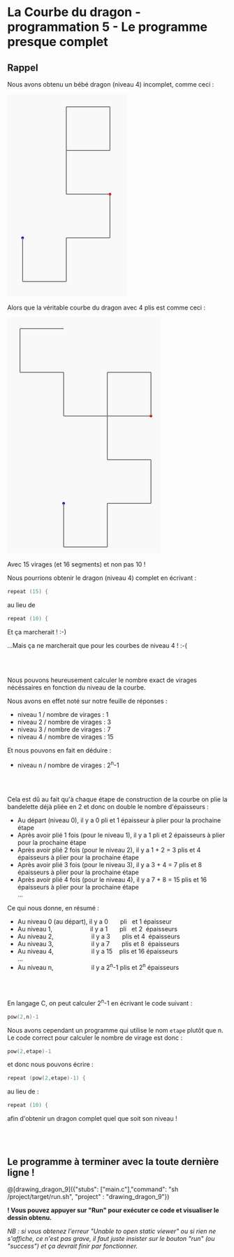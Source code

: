 # La Courbe du dragon - programmation 5 - Le programme presque complet

## Rappel

Nous avons obtenu un bébé dragon (niveau 4) incomplet, comme ceci :

![DragonNiv4_10Virages](img/DragonNiv4_10Virages.PNG) 

Alors que la véritable courbe du dragon avec 4 plis est comme ceci :

![DragonNiv4](img/DragonNiv4.PNG) 

Avec 15 virages (et 16 segments) et non pas 10 !

Nous pourrions obtenir le dragon (niveau 4) complet en écrivant :

```C
repeat (15) {
```

au lieu de 

```C
repeat (10) {
```

Et ça marcherait ! :-)

...Mais ça ne marcherait que pour les courbes de niveau 4 ! :-(

<br><br>

Nous pouvons heureusement calculer le nombre exact de virages nécéssaires en fonction du niveau de la courbe.

Nous avons en effet noté sur notre feuille de réponses :

- niveau 1 / nombre de virages : 1
- niveau 2 / nombre de virages : 3
- niveau 3 / nombre de virages : 7
- niveau 4 / nombre de virages : 15

Et nous pouvons en fait en déduire :

- niveau n / nombre de virages : 2<sup>n</sup>-1

<br><br>

Cela est dû au fait qu'à chaque étape de construction de la courbe on plie la bandelette déjà pliée en 2 et donc on double le nombre d'épaisseurs :

- Au départ (niveau 0), il y a 0 pli et 1 épaisseur à plier pour la prochaine étape
- Après avoir plié 1 fois (pour le niveau 1), il y a 1 pli et 2 épaisseurs à plier pour la prochaine étape
- Après avoir plié 2 fois (pour le niveau 2), il y a 1 + 2 = 3 plis et 4 épaisseurs à plier pour la prochaine étape
- Après avoir plié 3 fois (pour le niveau 3), il y a 3 + 4 = 7 plis et 8 épaisseurs à plier pour la prochaine étape
- Après avoir plié 4 fois (pour le niveau 4), il y a 7 + 8 = 15 plis et 16 épaisseurs à plier pour la prochaine étape
<br>...<br>

Ce qui nous donne, en résumé : 

- Au niveau 0 (au départ), il y a&nbsp;0&nbsp;&nbsp;&nbsp;&nbsp;&nbsp;&nbsp;&nbsp;pli&nbsp;&nbsp;&nbsp;et&nbsp;1&nbsp;épaisseur
- Au niveau 1,&nbsp;&nbsp;&nbsp;&nbsp;&nbsp;&nbsp;&nbsp;&nbsp;&nbsp;&nbsp;&nbsp;&nbsp;&nbsp;&nbsp;&nbsp;&nbsp;&nbsp;&nbsp;&nbsp;&nbsp;&nbsp;&nbsp;il&nbsp;y&nbsp;a&nbsp;1&nbsp;&nbsp;&nbsp;&nbsp;&nbsp;&nbsp;&nbsp;pli&nbsp;&nbsp;&nbsp;et&nbsp;2&nbsp;&nbsp;épaisseurs
- Au niveau 2,&nbsp;&nbsp;&nbsp;&nbsp;&nbsp;&nbsp;&nbsp;&nbsp;&nbsp;&nbsp;&nbsp;&nbsp;&nbsp;&nbsp;&nbsp;&nbsp;&nbsp;&nbsp;&nbsp;&nbsp;&nbsp;&nbsp;il&nbsp;y&nbsp;a&nbsp;3&nbsp;&nbsp;&nbsp;&nbsp;&nbsp;&nbsp;&nbsp;plis&nbsp;et&nbsp;4&nbsp;&nbsp;épaisseurs
- Au niveau 3,&nbsp;&nbsp;&nbsp;&nbsp;&nbsp;&nbsp;&nbsp;&nbsp;&nbsp;&nbsp;&nbsp;&nbsp;&nbsp;&nbsp;&nbsp;&nbsp;&nbsp;&nbsp;&nbsp;&nbsp;&nbsp;&nbsp;il&nbsp;y&nbsp;a&nbsp;7&nbsp;&nbsp;&nbsp;&nbsp;&nbsp;&nbsp;&nbsp;plis&nbsp;et&nbsp;8&nbsp;&nbsp;épaisseurs
- Au niveau 4,&nbsp;&nbsp;&nbsp;&nbsp;&nbsp;&nbsp;&nbsp;&nbsp;&nbsp;&nbsp;&nbsp;&nbsp;&nbsp;&nbsp;&nbsp;&nbsp;&nbsp;&nbsp;&nbsp;&nbsp;&nbsp;&nbsp;il&nbsp;y&nbsp;a&nbsp;15&nbsp;&nbsp;&nbsp;&nbsp;plis&nbsp;et&nbsp;16&nbsp;épaisseurs
<br>...<br>
- Au niveau n,&nbsp;&nbsp;&nbsp;&nbsp;&nbsp;&nbsp;&nbsp;&nbsp;&nbsp;&nbsp;&nbsp;&nbsp;&nbsp;&nbsp;&nbsp;&nbsp;&nbsp;&nbsp;&nbsp;&nbsp;&nbsp;&nbsp;il&nbsp;y&nbsp;a&nbsp;2<sup>n</sup>-1&nbsp;plis&nbsp;et&nbsp;2<sup>n</sup>&nbsp;épaisseurs

<br><br>

En langage C, on peut calculer 2<sup>n</sup>-1 en écrivant le code suivant :

```C
pow(2,n)-1
```

Nous avons cependant un programme qui utilise le nom `etape` plutôt que n. Le code correct pour calculer le nombre de virage est donc :

```C
pow(2,etape)-1
```

et donc nous pouvons écrire :

```C
repeat (pow(2,etape)-1) {

```

au lieu de : 

```C
repeat (10) {
```

afin d'obtenir un dragon complet quel que soit son niveau !

<br><br>

## Le programme à terminer avec la toute dernière ligne !

@[drawing_dragon_9]({"stubs": ["main.c"],"command": "sh /project/target/run.sh", "project" : "drawing_dragon_9"})

**! Vous pouvez appuyer sur "Run" pour exécuter ce code et visualiser le dessin obtenu.**

*NB : si vous obtenez l'erreur "Unable to open static viewer" ou si rien ne s'affiche, ce n'est pas grave, il faut juste insister sur le bouton "run" (ou "success") et ça devrait finir par fonctionner.*

